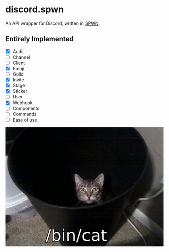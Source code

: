 # discord.spwn
An API wrapper for Discord, written in [SPWN](https://github.com/Spu7Nix/SPWN-language).

## Entirely Implemented
- [X] Audit
- [ ] Channel
- [ ] Client
- [X] Emoji
- [ ] Guild
- [X] Invite
- [X] Stage
- [X] Sticker
- [ ] User
- [X] Webhook
- [ ] Components
- [ ] Commands
- [ ] Ease of use

![bin cat](bincat.png)
